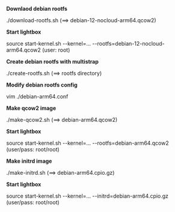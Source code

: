 **Downlaod debian rootfs**

./download-rootfs.sh (==> debian-12-nocloud-arm64.qcow2)

**Start lightbox**

source start-kernel.sh --kernel=... --rootfs=debian-12-nocloud-arm64.qcow2 (user: root)

**Create debian rootfs with multistrap**

./create-rootfs.sh (==> rootfs directory)

**Modify debian rootfs config**

vim ./debian-arm64.conf

**Make qcow2 image**

./make-qcow2.sh (==> debian-arm64.qcow2)

**Start lightbox**

source start-kernel.sh --kernel=... --rootfs=debian-arm64.qcow2 (user/pass: root/root)

**Make initrd image**

./make-initrd.sh (==> debian-arm64.cpio.gz)

**Start lightbox**

source start-kernel.sh --kernel=... --initrd=debian-arm64.cpio.gz (user/pass: root/root)
